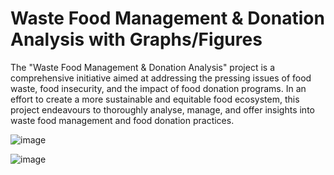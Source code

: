 # Waste Food Management & Donation Analysis with  Graphs/Figures 

The "Waste Food Management & Donation Analysis" project is a comprehensive initiative aimed at addressing the pressing issues of food waste, food insecurity, and the impact of food donation programs. In an effort to create a more sustainable and equitable food ecosystem, this project endeavours to thoroughly analyse, manage, and offer insights into waste food management and food donation practices.

![image](https://github.com/rahulrajput-rr/food-wastage-and-donation/assets/104721504/238a870a-60f9-447c-beaf-63049e9ce19e)


![image](https://github.com/rahulrajput-rr/food-wastage-and-donation/assets/104721504/944493fa-6735-4fe7-b144-aabb3e9d3996)

